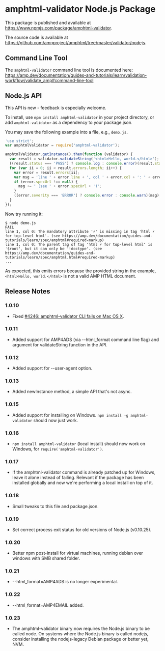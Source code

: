 # amphtml-validator Node.js Package

This package is published and available at
https://www.npmjs.com/package/amphtml-validator.

The source code is available at
https://github.com/ampproject/amphtml/tree/master/validator/nodejs.

## Command Line Tool

The `amphtml-validator` command line tool is documented here:
https://amp.dev/documentation/guides-and-tutorials/learn/validation-workflow/validate_amp#command-line-tool

## Node.js API

This API is new - feedback is especially welcome.

To install, use `npm install amphtml-validator` in your project directory,
or add `amphtml-validator` as a dependency to your package.json.

You may save the following example into a file, e.g., `demo.js`.
```js
'use strict';
var amphtmlValidator = require('amphtml-validator');

amphtmlValidator.getInstance().then(function (validator) {
  var result = validator.validateString('<html>Hello, world.</html>');
  ((result.status === 'PASS') ? console.log : console.error)(result.status);
  for (var ii = 0; ii < result.errors.length; ii++) {
    var error = result.errors[ii];
    var msg = 'line ' + error.line + ', col ' + error.col + ': ' + error.message;
    if (error.specUrl !== null) {
      msg += ' (see ' + error.specUrl + ')';
    }
    ((error.severity === 'ERROR') ? console.error : console.warn)(msg);
  }
});
```

Now try running it:
```
$ node demo.js
FAIL
line 1, col 0: The mandatory attribute '⚡' is missing in tag 'html ⚡ for top-level html'. (see https://amp.dev/documentation/guides-and-tutorials/learn/spec/amphtml#required-markup)
line 1, col 0: The parent tag of tag 'html ⚡ for top-level html' is '$root', but it can only be '!doctype'. (see https://amp.dev/documentation/guides-and-tutorials/learn/spec/amphtml.html#required-markup)
...
```
As expected, this emits errors because the provided string in the example, `<html>Hello, world.</html>` is not a valid AMP HTML document.

## Release Notes
### 1.0.10
* Fixed [#4246: amphtml-validator CLI fails on Mac OS X](https://github.com/ampproject/amphtml/issues/4246).

### 1.0.11
* Added support for AMP4ADS (via --html_format command line flag) and
  argument for validateString function in the API.

### 1.0.12
* Added support for --user-agent option.

### 1.0.13
* Added newInstance method, a simple API that's not async.

### 1.0.15
* Added support for installing on Windows.
  `npm install -g amphtml-validator` should now just work.

### 1.0.16
* `npm install amphtml-validator` (local install) should now work on Windows,
  for `require('amphtml-validator')`.

### 1.0.17
* If the amphtml-validator command is already patched up for Windows, leave it
  alone instead of failing. Relevant if the package has been installed globally
  and now we're performing a local install on top of it.

### 1.0.18
* Small tweaks to this file and package.json.

### 1.0.19
* Set correct process exit status for old versions of Node.js (v0.10.25).

### 1.0.20
* Better npm post-install for virtual machines, running debian over windows with SMB shared folder.

### 1.0.21
* --html_format=AMP4ADS is no longer experimental.

### 1.0.22
* --html_format=AMP4EMAIL added.

### 1.0.23
* The amphtml-validator binary now requires the Node.js binary to be called node.
  On systems where the Node.js binary is called nodejs, consider installing
  the nodejs-legacy Debian package or better yet, NVM.
